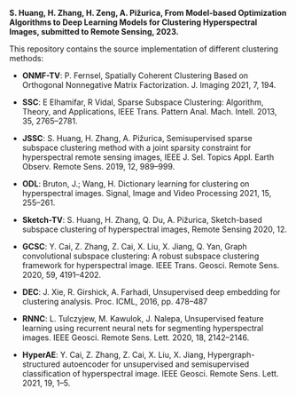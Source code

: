**S. Huang, H. Zhang, H. Zeng, A. Pižurica, From Model-based Optimization Algorithms to Deep Learning Models for Clustering Hyperspectral Images, submitted to Remote Sensing, 2023.**


This repository contains the source implementation of different clustering methods:

- **ONMF-TV**: P. Fernsel, Spatially Coherent Clustering Based on Orthogonal Nonnegative Matrix Factorization. J. Imaging 2021, 7, 194.

- **SSC**: E Elhamifar, R Vidal, Sparse Subspace Clustering: Algorithm, Theory, and Applications, IEEE Trans. Pattern Anal. Mach. Intell. 2013, 35, 2765–2781.

- **JSSC**: S. Huang, H. Zhang, A. Pižurica, Semisupervised sparse subspace clustering method with a joint sparsity constraint for hyperspectral remote sensing images, IEEE J. Sel. Topics Appl. Earth Observ. Remote Sens. 2019, 12, 989–999.

- **ODL**: Bruton, J.; Wang, H. Dictionary learning for clustering on hyperspectral images. Signal, Image and Video Processing 2021, 15, 255–261.

- **Sketch-TV**: S. Huang, H. Zhang, Q. Du, A. Pižurica, Sketch-based subspace clustering of hyperspectral images, Remote Sensing 2020, 12.

- **GCSC**: Y. Cai, Z. Zhang, Z. Cai, X. Liu, X. Jiang, Q. Yan, Graph convolutional subspace clustering: A robust subspace clustering framework for hyperspectral image. IEEE Trans. Geosci. Remote Sens. 2020, 59, 4191–4202.

- **DEC**: J. Xie, R. Girshick, A. Farhadi, Unsupervised deep embedding for clustering analysis. Proc. ICML, 2016, pp. 478–487

- **RNNC**: L. Tulczyjew, M. Kawulok, J. Nalepa, Unsupervised feature learning using recurrent neural nets for segmenting hyperspectral images. IEEE Geosci. Remote Sens. Lett. 2020, 18, 2142–2146.

- **HyperAE**: Y. Cai, Z. Zhang, Z. Cai, X. Liu, X. Jiang, Hypergraph-structured autoencoder for unsupervised and semisupervised classification of hyperspectral image. IEEE Geosci. Remote Sens. Lett. 2021, 19, 1–5.

